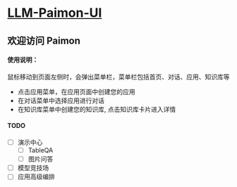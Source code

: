 # [LLM-Paimon-UI](https://github.com/yuemengrui/LLM-Paimon-UI.git)

## 欢迎访问 Paimon

#### 使用说明：
鼠标移动到页面左侧时，会弹出菜单栏，菜单栏包括首页、对话、应用、知识库等
* 点击应用菜单，在应用页面中创建您的应用
* 在对话菜单中选择应用进行对话
* 在知识库菜单中创建您的知识库, 点击知识库卡片进入详情

#### TODO
 - [ ] 演示中心
   - [ ] TableQA
   - [ ] 图片问答
 - [ ] 模型竞技场
 - [ ] 应用高级编排